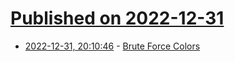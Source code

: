 # [Published on 2022-12-31](index.md)

* [2022-12-31, 20:10:46](https://news.ycombinator.com/item?id=34200249) - [Brute Force Colors](https://arnaud-carre.github.io/2022-12-30-amiga-ham/)
